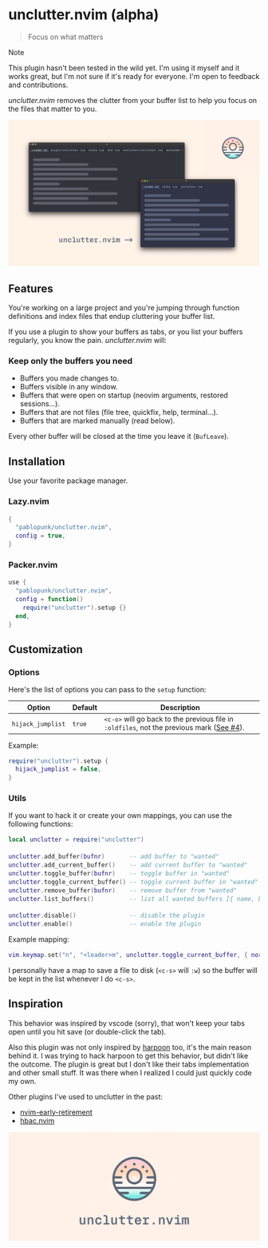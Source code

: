 # unclutter.nvim (alpha)

> Focus on what matters

> [!NOTE]
> This plugin hasn't been tested in the wild yet. I'm using it myself and it works great, but I'm not sure if it's ready for everyone. I'm open to feedback and contributions.

*unclutter.nvim* removes the clutter from your buffer list to help you focus on the files that matter to you.

![before-after](./art/before-after.png)

## Features

You're working on a large project and you're jumping through function definitions and index files that endup cluttering your buffer list.

If you use a plugin to show your buffers as tabs, or you list your buffers regularly, you know the pain. *unclutter.nvim* will:

### Keep only the buffers you need

- Buffers you made changes to.
- Buffers visible in any window.
- Buffers that were open on startup (neovim arguments, restored sessions...).
- Buffers that are not files (file tree, quickfix, help, terminal...).
- Buffers that are marked manually (read below).

Every other buffer will be closed at the time you leave it (`BufLeave`).

## Installation

Use your favorite package manager.

### Lazy.nvim

```lua
{
  "pablopunk/unclutter.nvim",
  config = true,
}
```

### Packer.nvim

```lua
use {
  "pablopunk/unclutter.nvim",
  config = function()
    require("unclutter").setup {}
  end,
}
```

## Customization

### Options

Here's the list of options you can pass to the `setup` function:

| Option | Default | Description |
| --- | --- | --- |
| `hijack_jumplist` | `true` | `<c-o>` will go back to the previous file in `:oldfiles`, not the previous mark ([See #4](https://github.com/pablopunk/unclutter.nvim/issues/4)). |


Example:

```lua
require("unclutter").setup {
  hijack_jumplist = false,
}
```

### Utils

If you want to hack it or create your own mappings, you can use the following functions:

```lua
local unclutter = require("unclutter")

unclutter.add_buffer(bufnr)       -- add buffer to "wanted"
unclutter.add_current_buffer()    -- add current buffer to "wanted"
unclutter.toggle_buffer(bufnr)    -- toggle buffer in "wanted"
unclutter.toggle_current_buffer() -- toggle current buffer in "wanted"
unclutter.remove_buffer(bufnr)    -- remove buffer from "wanted"
unclutter.list_buffers()          -- list all wanted buffers [{ name, bufnr },...]

unclutter.disable()               -- disable the plugin
unclutter.enable()                -- enable the plugin
```

Example mapping:

```lua
vim.keymap.set("n", "<leader>m", unclutter.toggle_current_buffer, { noremap = true })
```

I personally have a map to save a file to disk (`<c-s>` will `:w`) so the buffer will be kept in the list whenever I do `<c-s>`.

## Inspiration

This behavior was inspired by vscode (sorry), that won't keep your tabs open until you hit save (or double-click the tab).

Also this plugin was not only inspired by [harpoon](https://github.com/ThePrimeagen/harpoon) too, it's the main reason behind it. I was trying to hack harpoon to get this behavior, but didn't like the outcome. The plugin is great but I don't like their tabs implementation and other small stuff. It was there when I realized I could just quickly code my own.

Other plugins I've used to unclutter in the past:

* [nvim-early-retirement](https://github.com/chrisgrieser/nvim-early-retirement)
* [hbac.nvim](https://github.com/axkirillov/hbac.nvim)

![logo](./art/logo.png)
